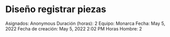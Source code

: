# Diseño registrar piezas

Asignados: Anonymous
Duración (horas): 2
Equipo: Monarca
Fecha: May 5, 2022
Fecha de creación: May 5, 2022 2:02 PM
Horas Hombre: 2
